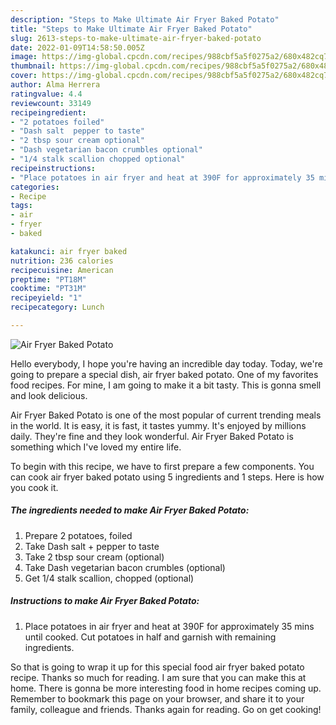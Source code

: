 ```yaml
---
description: "Steps to Make Ultimate Air Fryer Baked Potato"
title: "Steps to Make Ultimate Air Fryer Baked Potato"
slug: 2613-steps-to-make-ultimate-air-fryer-baked-potato
date: 2022-01-09T14:58:50.005Z
image: https://img-global.cpcdn.com/recipes/988cbf5a5f0275a2/680x482cq70/air-fryer-baked-potato-recipe-main-photo.jpg
thumbnail: https://img-global.cpcdn.com/recipes/988cbf5a5f0275a2/680x482cq70/air-fryer-baked-potato-recipe-main-photo.jpg
cover: https://img-global.cpcdn.com/recipes/988cbf5a5f0275a2/680x482cq70/air-fryer-baked-potato-recipe-main-photo.jpg
author: Alma Herrera
ratingvalue: 4.4
reviewcount: 33149
recipeingredient:
- "2 potatoes foiled"
- "Dash salt  pepper to taste"
- "2 tbsp sour cream optional"
- "Dash vegetarian bacon crumbles optional"
- "1/4 stalk scallion chopped optional"
recipeinstructions:
- "Place potatoes in air fryer and heat at 390F for approximately 35 mins until cooked. Cut potatoes in half and garnish with remaining ingredients."
categories:
- Recipe
tags:
- air
- fryer
- baked

katakunci: air fryer baked 
nutrition: 236 calories
recipecuisine: American
preptime: "PT18M"
cooktime: "PT31M"
recipeyield: "1"
recipecategory: Lunch

---
```



![Air Fryer Baked Potato](https://img-global.cpcdn.com/recipes/988cbf5a5f0275a2/680x482cq70/air-fryer-baked-potato-recipe-main-photo.jpg)

Hello everybody, I hope you're having an incredible day today. Today, we're going to prepare a special dish, air fryer baked potato. One of my favorites food recipes. For mine, I am going to make it a bit tasty. This is gonna smell and look delicious.

Air Fryer Baked Potato is one of the most popular of current trending meals in the world. It is easy, it is fast, it tastes yummy. It's enjoyed by millions daily. They're fine and they look wonderful. Air Fryer Baked Potato is something which I've loved my entire life.




To begin with this recipe, we have to first prepare a few components. You can cook air fryer baked potato using 5 ingredients and 1 steps. Here is how you cook it.

<!--inarticleads1-->

##### The ingredients needed to make Air Fryer Baked Potato:

1. Prepare 2 potatoes, foiled
1. Take Dash salt + pepper to taste
1. Take 2 tbsp sour cream (optional)
1. Take Dash vegetarian bacon crumbles (optional)
1. Get 1/4 stalk scallion, chopped (optional)




<!--inarticleads2-->

##### Instructions to make Air Fryer Baked Potato:

1. Place potatoes in air fryer and heat at 390F for approximately 35 mins until cooked. Cut potatoes in half and garnish with remaining ingredients.




So that is going to wrap it up for this special food air fryer baked potato recipe. Thanks so much for reading. I am sure that you can make this at home. There is gonna be more interesting food in home recipes coming up. Remember to bookmark this page on your browser, and share it to your family, colleague and friends. Thanks again for reading. Go on get cooking!
